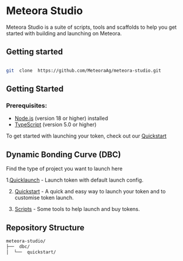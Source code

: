 # Meteora Studio

Meteora Studio is a suite of scripts, tools and scaffolds to help you get started with building and launching on Meteora.



## Getting started  

```bash

git  clone  https://github.com/MeteoraAg/meteora-studio.git

```

## Getting Started

### Prerequisites:

- [Node.js](https://nodejs.org/) (version 18 or higher) installed
- [TypeScript](https://www.typescriptlang.org/) (version 5.0 or higher)

	 
To get started with launching your token, check out our [Quickstart](dbc/quickstart/README.md) 

  

## Dynamic Bonding Curve (DBC)

Find the type of project you want to launch here

1.[Quicklaunch](dbc/quicklaunch/README.md) - Launch token with default launch config.
  
2. [Quickstart](dbc/quickstart/README.md) - A quick and easy way to launch your token and to customise token launch.
  
2. [Scripts](dbc/script/README.md) - Some tools to help launch and buy tokens.
  

## Repository Structure

```bash
meteora-studio/
├──  dbc/
│  └──  quickstart/

```